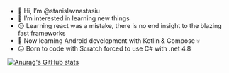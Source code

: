 - 👋 Hi, I’m @stanislavnastasiu
- 👀 I’m interested in learning new things
- 😔 Learning react was a mistake, there is no end insight to the blazing fast frameworks
- 🌵 Now learning Android development with Kotlin & Compose 💀
- 😑 Born to code with Scratch forced to use C# with .net 4.8

[![Anurag's GitHub stats](https://github-readme-stats.vercel.app/api?username=stanislavnastasiu-dev&theme=dark)](https://github.com/anuraghazra/github-readme-stats)

<!---
stanislavnastasiu-dev/stanislavnastasiu-dev is a ✨ special ✨ repository because its `README.md` (this file) appears on your GitHub profile.
You can click the Preview link to take a look at your changes.
--->
